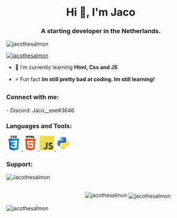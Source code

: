 <h1 align="center">Hi 👋, I'm Jaco</h1>
<h3 align="center">A starting developer in the Netherlands.</h3>

<p align="left"> <img src="https://komarev.com/ghpvc/?username=jacothesalmon&label=Profile%20views&color=0e75b6&style=flat" alt="jacothesalmon" /> </p>

<p align="left"> <a href="https://github.com/ryo-ma/github-profile-trophy"><img src="https://github-profile-trophy.vercel.app/?username=jacothesalmon" alt="jacothesalmon" /></a> </p>

- 🌱 I’m currently learning **Html, Css and JS**

- ⚡ Fun fact **Im still pretty bad at coding. Im still learning!**

<h3 align="left">Connect with me:</h3>
- Discord: Jaco__exe#3646
<p align="left">
</p>

<h3 align="left">Languages and Tools:</h3>
<p align="left"> <a href="https://www.w3schools.com/css/" target="_blank" rel="noreferrer"> <img src="https://raw.githubusercontent.com/devicons/devicon/master/icons/css3/css3-original-wordmark.svg" alt="css3" width="40" height="40"/> </a> <a href="https://www.w3.org/html/" target="_blank" rel="noreferrer"> <img src="https://raw.githubusercontent.com/devicons/devicon/master/icons/html5/html5-original-wordmark.svg" alt="html5" width="40" height="40"/> </a> <a href="https://developer.mozilla.org/en-US/docs/Web/JavaScript" target="_blank" rel="noreferrer"> <img src="https://raw.githubusercontent.com/devicons/devicon/master/icons/javascript/javascript-original.svg" alt="javascript" width="40" height="40"/> </a> <a href="https://www.python.org" target="_blank" rel="noreferrer"> <img src="https://raw.githubusercontent.com/devicons/devicon/master/icons/python/python-original.svg" alt="python" width="40" height="40"/> </a> </p>

<h3 align="left">Support:</h3>
<p><a href="https://www.buymeacoffee.com/Jacothesalmon"> <img align="left" src="https://cdn.buymeacoffee.com/buttons/v2/default-yellow.png" height="50" width="210" alt="Jacothesalmon" /></a></p><br><br>

<p><img align="left" src="https://github-readme-stats.vercel.app/api/top-langs?username=jacothesalmon&show_icons=true&locale=en&layout=compact" alt="jacothesalmon" /></p>

<p>&nbsp;<img align="center" src="https://github-readme-stats.vercel.app/api?username=jacothesalmon&show_icons=true&locale=en" alt="jacothesalmon" /></p>

<p><img align="center" src="https://github-readme-streak-stats.herokuapp.com/?user=jacothesalmon&" alt="jacothesalmon" /></p>
<!---
Jacothesalmon/Jacothesalmon is a ✨ special ✨ repository because its `README.md` (this file) appears on your GitHub profile.
You can click the Preview link to take a look at your changes.
--->
